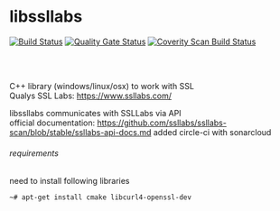 # libssllabs
[![Build Status](https://app.travis-ci.com/matusso/libssllabs.svg?branch=master)](https://app.travis-ci.com/matusso/libssllabs)
[![Quality Gate Status](https://sonarcloud.io/api/project_badges/measure?project=matusso_libssllabs&metric=alert_status)](https://sonarcloud.io/dashboard?id=matusso_libssllabs)
<a href="https://scan.coverity.com/projects/matusso-libssllabs">
  <img alt="Coverity Scan Build Status"
       src="https://scan.coverity.com/projects/8326/badge.svg"/>
</a>

<br><br>

C++ library (windows/linux/osx) to work with SSL<br>
Qualys SSL Labs: https://www.ssllabs.com/

libssllabs communicates with SSLLabs via API <br>
official documentation: https://github.com/ssllabs/ssllabs-scan/blob/stable/ssllabs-api-docs.md
added circle-ci with sonarcloud

###### requirements
need to install following libraries
```
~# apt-get install cmake libcurl4-openssl-dev
```
